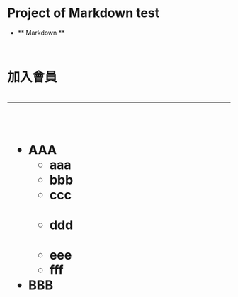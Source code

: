 # Project of Markdown test
* **<head> Markdown </head> **
<body>
  <h1>加入會員<h1>
    <hr>
     
        <ul>
          <li>AAA
            <ul>
              <li>aaa</li>
              <li>bbb</li>
              <li>ccc</li>
              <li>ddd</li> 
              <li>eee</li>
              <li>fff</li>
          </ul>
      <li>BBB</li> 
    </li> 
  </ul>
</body>

